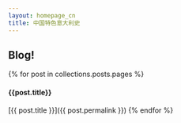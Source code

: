 ```yaml
---
layout: homepage_cn
title: 中国特色意大利史
---
```

## Blog!

{% for post in collections.posts.pages %}
#### {{post.title}}

[{{ post.title }}]({{ post.permalink }})
{% endfor %}
